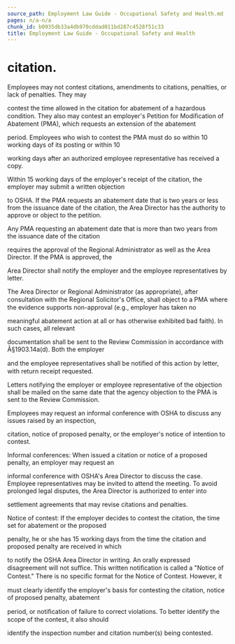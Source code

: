 ```yaml
---
source_path: Employment Law Guide - Occupational Safety and Health.md
pages: n/a-n/a
chunk_id: b0935db33a4db970cddad011bd287c4528f51c33
title: Employment Law Guide - Occupational Safety and Health
---
```

# citation.

Employees may not contest citations, amendments to citations, penalties, or lack of penalties. They may

contest the time allowed in the citation for abatement of a hazardous condition. They also may contest an employer's Petition for Modiﬁcation of Abatement (PMA), which requests an extension of the abatement

period. Employees who wish to contest the PMA must do so within 10 working days of its posting or within 10

working days after an authorized employee representative has received a copy.

Within 15 working days of the employer's receipt of the citation, the employer may submit a written objection

to OSHA. If the PMA requests an abatement date that is two years or less from the issuance date of the citation, the Area Director has the authority to approve or object to the petition.

Any PMA requesting an abatement date that is more than two years from the issuance date of the citation

requires the approval of the Regional Administrator as well as the Area Director. If the PMA is approved, the

Area Director shall notify the employer and the employee representatives by letter.

The Area Director or Regional Administrator (as appropriate), after consultation with the Regional Solicitor's Oﬃce, shall object to a PMA where the evidence supports non-approval (e.g., employer has taken no

meaningful abatement action at all or has otherwise exhibited bad faith). In such cases, all relevant

documentation shall be sent to the Review Commission in accordance with Â§1903.14a(d). Both the employer

and the employee representatives shall be notiﬁed of this action by letter, with return receipt requested.

Letters notifying the employer or employee representative of the objection shall be mailed on the same date that the agency objection to the PMA is sent to the Review Commission.

Employees may request an informal conference with OSHA to discuss any issues raised by an inspection,

citation, notice of proposed penalty, or the employer's notice of intention to contest.

Informal conferences: When issued a citation or notice of a proposed penalty, an employer may request an

informal conference with OSHA's Area Director to discuss the case. Employee representatives may be invited to attend the meeting. To avoid prolonged legal disputes, the Area Director is authorized to enter into

settlement agreements that may revise citations and penalties.

Notice of contest: If the employer decides to contest the citation, the time set for abatement or the proposed

penalty, he or she has 15 working days from the time the citation and proposed penalty are received in which

to notify the OSHA Area Director in writing. An orally expressed disagreement will not suﬃce. This written notiﬁcation is called a "Notice of Contest." There is no speciﬁc format for the Notice of Contest. However, it

must clearly identify the employer's basis for contesting the citation, notice of proposed penalty, abatement

period, or notiﬁcation of failure to correct violations. To better identify the scope of the contest, it also should

identify the inspection number and citation number(s) being contested.

